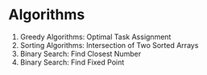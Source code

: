 # Algorithms

01. Greedy Algorithms: Optimal Task Assignment
02. Sorting Algorithms: Intersection of Two Sorted Arrays
03. Binary Search: Find Closest Number
04. Binary Search: Find Fixed Point